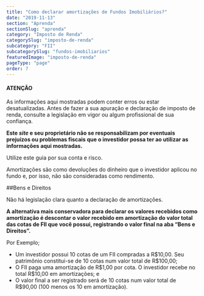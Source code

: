 ```yaml
---
title: "Como declarar amortizações de Fundos Imobiliários?"
date: "2019-11-13"
section: "Aprenda"
sectionSlug: "aprenda"
category: "Imposto de Renda"
categorySlug: "imposto-de-renda"
subcategory: "FII"
subcategorySlug: "fundos-imobiliarios"
featuredImage: "imposto-de-renda"
pageType: "page"
order: 7
---
```



<div class="dashedBox">

<h4>ATENÇÃO</h4>

As informações aqui mostradas podem conter erros ou estar desatualizadas. Antes de fazer a sua apuração e declaração de imposto de renda, consulte a legislação em vigor ou algum profissional de sua confiança.

**Este *site* e seu proprietário não se responsabilizam por eventuais prejuízos ou problemas fiscais que o investidor possa ter ao utilizar as informações aqui mostradas.**

Utilize este guia por sua conta e risco.


</div>


Amortizações são como devoluções do dinheiro que o investidor aplicou no fundo e, por isso, não são consideradas como rendimento.

##Bens e Direitos

Não há legislação clara quanto a declaração de amortizações.

**A alternativa mais conservadora para declarar os valores recebidos como amortização é descontar o valor recebido em amortização do valor total das cotas de FII que você possui, registrando o valor final na aba “Bens e Direitos”.**

Por Exemplo;

- Um investidor possui 10 cotas de um FII compradas a R\$10,00. Seu patrimônio constitui-se de 10 cotas num valor total de R\$100,00;
- O FII paga uma amortização de R\$1,00 por cota. O investidor recebe no total R\$10,00 em amortizações; e
- O valor final a ser registrado será de 10 cotas num valor total de R\$90,00 (100 menos os 10 em amortização).
